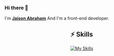 ### Hi there 👋

<!--
**jaisonka91/jaisonka91** is a ✨ _special_ ✨ repository because its `README.md` (this file) appears on your GitHub profile.

Here are some ideas to get you started:

- 🔭 I’m currently working on ...
- 🌱 I’m currently learning ...
- 👯 I’m looking to collaborate on ...
- 🤔 I’m looking for help with ...
- 💬 Ask me about ...
- 📫 How to reach me: ...
- 😄 Pronouns: ...
- ⚡ Fun fact: ...
-->

I'm [**Jaison Abraham**]([https://jaisonka91.github.io/]) And I'm a front-end developer.

<div align="center">

## ⚡️ Skills

[![My Skills](https://skillicons.dev/icons?i=js,ts,react,nextjs,nodejs,html,css,sass,redux,md,tailwind,webpack,git,vscode,figma,aws,babel)](https://skillicons.dev)

</div>

